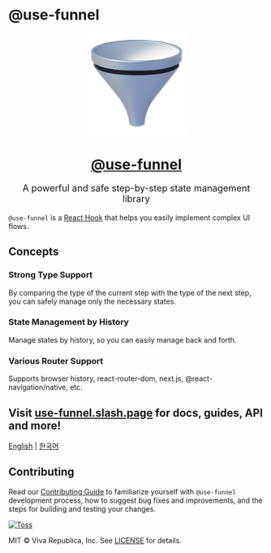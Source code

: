 # @use-funnel

<div align="center">
  <a href="https://use-funnel.slash.page" title="@use-funnel - A powerful and safe step-by-step state management library">
    <img src="./docs/public/logo.png" width="200" />
    <h1 align="center">@use-funnel</h1>
  </a>
  <p style="font-size:18px;">A powerful and safe step-by-step state management library</p>
</div>

`@use-funnel` is a [React Hook](https://react.dev/reference/rules/rules-of-hooks) that helps you easily implement complex UI flows.

## Concepts

### Strong Type Support

By comparing the type of the current step with the type of the next step, you can safely manage only the necessary states.

### State Management by History

Manage states by history, so you can easily manage back and forth.

### Various Router Support

Supports browser history, react-router-dom, next.js, @react-navigation/native, etc.

## Visit [use-funnel.slash.page](https://use-funnel.slash.page) for docs, guides, API and more!

[English](https://use-funnel.slash.page/en) | [한국어](https://use-funnel.slash.page/ko)

## Contributing

Read our [Contributing Guide](./CONTRIBUTING.md) to familiarize yourself with `@use-funnel` development process, how to suggest bug fixes and improvements, and the steps for building and testing your changes.

<a title="Toss" href="https://toss.im">
  <picture>
    <source media="(prefers-color-scheme: dark)" srcset="https://static.toss.im/logos/png/4x/logo-toss-reverse.png">
    <img alt="Toss" src="https://static.toss.im/logos/png/4x/logo-toss.png" width="100">
  </picture>
</a>

MIT © Viva Republica, Inc. See [LICENSE](./LICENSE) for details.

